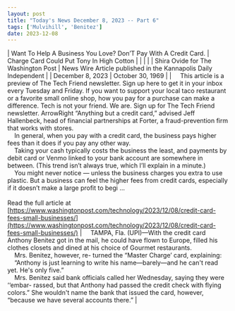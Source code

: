 ```yaml
---
layout: post
title: "Today's News December 8, 2023 -- Part 6"
tags: ['Mulvihill', 'Benitez']
date: 2023-12-08
---
```


| Want To Help A Business You Love? Don’T Pay With A Credit Card. | Charge Card Could Put Tony In High Cotton |
|  |  |
| Shira Ovide for The Washington Post | News Wire Article published in the Kannapolis Daily Independent |
| December 8, 2023 | October 30, 1969 |
| &nbsp;&nbsp;&nbsp;&nbsp;This article is a preview of The Tech Friend newsletter. Sign up here to get it in your inbox every Tuesday and Friday. If you want to support your local taco restaurant or a favorite small online shop, how you pay for a purchase can make a difference. Tech is not your friend. We are. Sign up for The Tech Friend newsletter. ArrowRight “Anything but a credit card,” advised Jeff Hallenbeck, head of financial partnerships at Forter, a fraud-prevention firm that works with stores.<br>&nbsp;&nbsp;&nbsp;&nbsp;In general, when you pay with a credit card, the business pays higher fees than it does if you pay any other way.<br>&nbsp;&nbsp;&nbsp;&nbsp;Taking your cash typically costs the business the least, and payments by debit card or Venmo linked to your bank account are somewhere in between. (This trend isn’t always true, which I’ll explain in a minute.)<br>&nbsp;&nbsp;&nbsp;&nbsp;You might never notice — unless the business charges you extra to use plastic. But a business can feel the higher fees from credit cards, especially if it doesn’t make a large profit to begi ...<br><br>Read the full article at<br>[https://www.washingtonpost.com/technology/2023/12/08/credit-card-fees-small-businesses/](https://www.washingtonpost.com/technology/2023/12/08/credit-card-fees-small-businesses/) | &nbsp;&nbsp;&nbsp;&nbsp;TAMPA, Fla. (UPI)—With the credit card Anthony Benitez got in the mail, he could have flown to Europe, filled his clothes closets and dined at his choice of Gourmet restaurants.<br>&nbsp;&nbsp;&nbsp;&nbsp;Mrs. Benitez, however, re- turned the “Master Charge’ card, explaining:<br>&nbsp;&nbsp;&nbsp;&nbsp;“Anthony is just learning to write his name—barely—and he can't read yet. He's only five.”<br>&nbsp;&nbsp;&nbsp;&nbsp;Mrs. Benitez said bank officials called her Wednesday, saying they were ‘‘embar- rassed, but that Anthony had passed the credit check with flying colors.” She wouldn't name the bank that issued the card, however, “because we have several accounts there.”  |